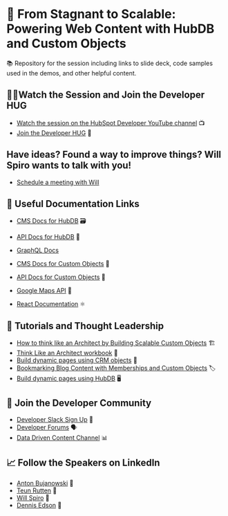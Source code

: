 # 🚀 From Stagnant to Scalable: Powering Web Content with HubDB and Custom Objects 
📚 Repository for the session including links to slide deck, code samples used in the demos, and other helpful content.


## 👩‍💻Watch the Session and Join the Developer HUG
- [Watch the session on the HubSpot Developer YouTube channel](https://youtube.com/live/TFuZWdt4ogM?feature=share) 📺
- [Join the Developer HUG](https://events.hubspot.com/developer/) 🤗

## Have ideas? Found a way to improve things?  Will Spiro wants to talk with you!  
- [Schedule a meeting with Will](https://app.hubspot.com/meetings/wspiro)

## 📄 Useful Documentation Links
- [CMS Docs for HubDB](https://developers.hubspot.com/docs/cms/data/hubdb) 🗃️
- [API Docs for HubDB](https://developers.hubspot.com/docs/api/cms/hubdb) 🔗
- [GraphQL Docs](https://developers.hubspot.com/docs/cms/data/query-hubspot-data-using-graphql)
- [CMS Docs for Custom Objects](https://developers.hubspot.com/docs/cms/data/crm-objects) 🧩
- [API Docs for Custom Objects](https://developers.hubspot.com/docs/api/crm/crm-custom-objects) 🔧

- [Google Maps API](https://developers.google.com/maps) 📍
- [React Documentation](https://react.dev/) ⚛️

## 🧠 Tutorials and Thought Leadership
- [How to think like an Architect by Building Scalable Custom Objects](https://developers.hubspot.com/blog/how-to-think-like-an-architect-by-building-scalable-custom-objects) 🏗️
- [Think Like an Architect workbook](https://docs.google.com/spreadsheets/d/1WbSvs0ZoNx9YmM3ZXX5poel20GjgCii1evdKH15hZGo/edit#gid=1408675017) 📘
- [Build dynamic pages using CRM objects](https://developers.hubspot.com/docs/cms/guides/dynamic-pages/crm-objects) 📄
- [Bookmarking Blog Content with Memberships and Custom Objects](https://developers.hubspot.com/blog/bookmarking-blog-content-with-memberships-and-custom-objects) 🏷️
- [Build dynamic pages using HubDB](https://developers.hubspot.com/docs/cms/guides/dynamic-pages/crm-objects) 🖥️

## 👥 Join the Developer Community
- [Developer Slack Sign Up](https://developers.hubspot.com/slack) 📲
- [Developer Forums](https://community.hubspot.com/t5/HubSpot-Developers/ct-p/developers) 🗣️
- [Data Driven Content Channel](https://hubspotdev.slack.com/archives/C22PDRW72) 📊

## 📈 Follow the Speakers on LinkedIn 
- [Anton Bujanowski](https://www.linkedin.com/in/anton-bujanowski) 💼
- [Teun Rutten](https://www.linkedin.com/in/teunrutten) 💼
- [Will Spiro](https://www.linkedin.com/in/william-spiro-40a43a58) 💼
- [Dennis Edson](https://www.linkedin.com/in/dennisedson/) 💼
